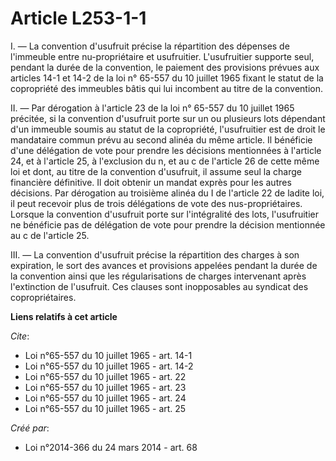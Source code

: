 # Article L253-1-1

I. ― La convention d'usufruit précise la répartition des dépenses de l'immeuble entre nu-propriétaire et usufruitier.
L'usufruitier supporte seul, pendant la durée de la convention, le paiement des provisions prévues aux articles 14-1 et 14-2
de la loi n° 65-557 du 10 juillet 1965 fixant le statut de la copropriété des immeubles bâtis qui lui incombent au titre de
la convention. 

II. ― Par dérogation à l'article 23 de la loi n° 65-557 du 10 juillet 1965 précitée, si la convention d'usufruit porte sur un
ou plusieurs lots dépendant d'un immeuble soumis au statut de la copropriété, l'usufruitier est de droit le mandataire commun
prévu au second alinéa du même article. Il bénéficie d'une délégation de vote pour prendre les décisions mentionnées à
l'article 24, et à l'article 25, à l'exclusion du n, et au c de l'article 26 de cette même loi et dont, au titre de la
convention d'usufruit, il assume seul la charge financière définitive. Il doit obtenir un mandat exprès pour les autres
décisions. Par dérogation au troisième alinéa du I de l'article 22 de ladite loi, il peut recevoir plus de trois délégations
de vote des nus-propriétaires. Lorsque la convention d'usufruit porte sur l'intégralité des lots, l'usufruitier ne bénéficie
pas de délégation de vote pour prendre la décision mentionnée au c de l'article 25. 

III. ― La convention d'usufruit précise la répartition des charges à son expiration, le sort des avances et provisions
appelées pendant la durée de la convention ainsi que les régularisations de charges intervenant après l'extinction de
l'usufruit. Ces clauses sont inopposables au syndicat des copropriétaires.

**Liens relatifs à cet article**

_Cite_:

  - Loi n°65-557 du 10 juillet 1965 - art. 14-1
  - Loi n°65-557 du 10 juillet 1965 - art. 14-2
  - Loi n°65-557 du 10 juillet 1965 - art. 22
  - Loi n°65-557 du 10 juillet 1965 - art. 23
  - Loi n°65-557 du 10 juillet 1965 - art. 24
  - Loi n°65-557 du 10 juillet 1965 - art. 25

_Créé par_:

  - Loi n°2014-366 du 24 mars 2014 - art. 68
